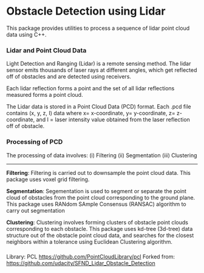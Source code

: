 # Obstacle Detection using Lidar

This package provides utilities to process a sequence of lidar point cloud data using C++.

### Lidar and Point Cloud Data

Light Detection and Ranging (Lidar) is a remote sensing method. The lidar sensor emits thousands of laser rays at different angles, which get reflected off of obstacles and are detected using receivers.

Each lidar reflection forms a point and the set of all lidar reflections measured forms a point cloud.

The Lidar data is stored in a Point Cloud Data (PCD) format. Each .pcd file contains (x, y, z, I) data where x= x-coordinate, y= y-coordinate, z= z-coordinate, and I = laser intensity value obtained from the laser reflection off of obstacle.

### Processing of PCD

The processing of data involves:
(i) Filtering
(ii) Segmentation
(iii) Clustering

---
 
**Filtering**: Filtering is carried out to downsample the point cloud data. This package uses voxel grid filtering. 

**Segmentation**: Segementation is used to segment or separate the point cloud of obstacles from the point cloud corresponding to the ground plane. This package uses RANdom SAmple Consensus (RANSAC) algorithm to carry out segmentation

**Clustering**: Clustering involves forming clusters of obstacle point clouds corresponding to each obstacle. This package uses kd-tree (3d-tree) data structure out of the obstacle point cloud data, and searches for the closest neighbors within a tolerance using Euclidean Clustering algorithm.

### 
Library: PCL https://github.com/PointCloudLibrary/pcl
Forked from: https://github.com/udacity/SFND_Lidar_Obstacle_Detection

